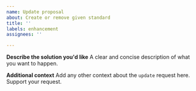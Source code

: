 ```yaml
---
name: Update proposal
about: Create or remove given standard
title: ''
labels: enhancement
assignees: ''

---
```


**Describe the solution you'd like**
A clear and concise description of what you want to happen.

**Additional context**
Add any other context about the `update` request here. Support your request.
